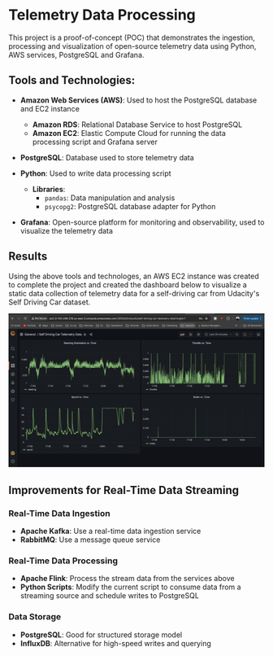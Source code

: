 # Telemetry Data Processing

This project is a proof-of-concept (POC) that demonstrates the ingestion, processing and visualization of open-source telemetry data using Python, AWS services, PostgreSQL and Grafana.

## Tools and Technologies:

- **Amazon Web Services (AWS)**: Used to host the PostgreSQL database and EC2 instance
    - **Amazon RDS**: Relational Database Service to host PostgreSQL
    - **Amazon EC2**: Elastic Compute Cloud for running the data processing script and Grafana server

- **PostgreSQL**: Database used to store telemetry data

- **Python**: Used to write data processing script
    - **Libraries**:
        - `pandas`: Data manipulation and analysis
        - `psycopg2`: PostgreSQL database adapter for Python

- **Grafana**: Open-source platform for monitoring and observability, used to visualize the telemetry data

## Results

Using the above tools and technologes, an AWS EC2 instance was created to complete the project and created the dashboard below to visualize a static data collection of telemetry data for a self-driving car from Udacity's Self Driving Car dataset.

![Grafana Dashboard](images/dashboard.png)

## Improvements for Real-Time Data Streaming

### Real-Time Data Ingestion

- **Apache Kafka**: Use a real-time data ingestion service
- **RabbitMQ**: Use a message queue service

### Real-Time Data Processing

- **Apache Flink**: Process the stream data from the services above
- **Python Scripts**: Modify the current script to consume data from a streaming source and schedule writes to PostgreSQL

### Data Storage

- **PostgreSQL**: Good for structured storage model
- **InfluxDB**: Alternative for high-speed writes and querying
